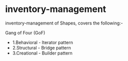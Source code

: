 # inventory-management
inventory-management of Shapes, covers the following:-

Gang of Four (GoF) 
- 1.Behavioral - Iterator pattern
- 2.Structural - Bridge pattern
- 3.Creational - Builder pattern
